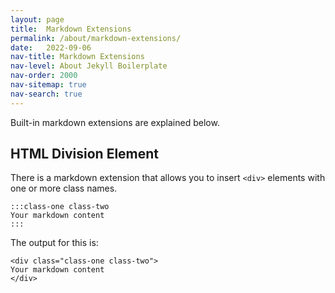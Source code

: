 ```yaml
---
layout: page
title:  Markdown Extensions
permalink: /about/markdown-extensions/
date:   2022-09-06
nav-title: Markdown Extensions
nav-level: About Jekyll Boilerplate
nav-order: 2000
nav-sitemap: true
nav-search: true
---
```


Built-in markdown extensions are explained below.

## HTML Division Element

There is a markdown extension that allows you to insert `<div>` elements with one or more class names.

    :::class-one class-two
    Your markdown content
    :::

The output for this is:

    <div class="class-one class-two">
    Your markdown content
    </div>
